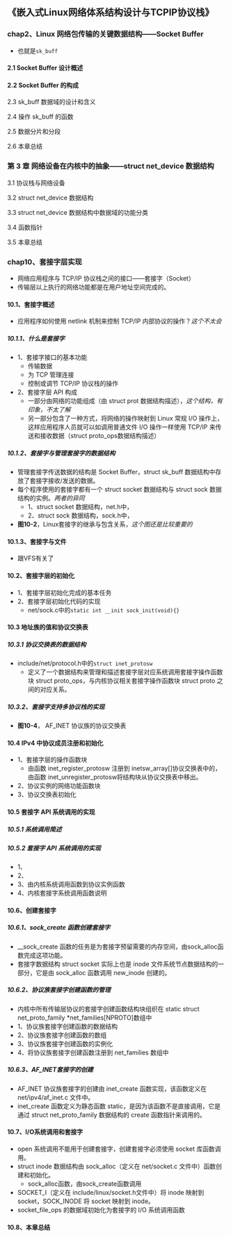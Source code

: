 ## 《嵌入式Linux网络体系结构设计与TCPIP协议栈》

### chap2、Linux 网络包传输的关键数据结构——Socket Buffer

+ 也就是`sk_buff`

#### 2.1 Socket Buffer 设计概述

#### 2.2 Socket Buffer 的构成

2.3 sk_buff 数据域的设计和含义

2.4 操作 sk_buff 的函数

2.5 数据分片和分段

2.6 本章总结

### 第 3 章 网络设备在内核中的抽象——struct net_device 数据结构

3.1 协议栈与网络设备

3.2 struct net_device 数据结构

3.3 struct net_device 数据结构中数据域的功能分类

3.4 函数指针

3.5 本章总结

### chap10、套接字层实现

+ 网络应用程序与 TCP/IP 协议栈之间的接口——套接字（Socket）
+ 传输层以上执行的网络功能都是在用户地址空间完成的。

#### 10.1、套接字概述

+ 应用程序如何使用 netlink 机制来控制 TCP/IP 内部协议的操作？*这个不太会*

##### 10.1.1、什么是套接字

+ 1、套接字接口的基本功能
  + 传输数据
  + 为 TCP 管理连接
  + 控制或调节 TCP/IP 协议栈的操作
+ 2、套接字层 API 构成
  + 一部分由网络的功能组成（由 struct prot 数据结构描述），*这个结构，有印象，不太了解*
  + 另一部分包含了一种方式，将网络的操作映射到 Linux 常规 I/O 操作上，这样应用程序人员就可以如调用普通文件 I/O 操作一样使用 TCP/IP 来传送和接收数据（struct proto_ops数据结构描述）

##### 10.1.2、套接字与管理套接字的数据结构

+ 管理套接字传送数据的结构是 Socket Buffer，struct sk_buff 数据结构中存放了套接字接收/发送的数据。
+ 每个程序使用的套接字都有一个 struct socket 数据结构与 struct sock 数据结构的实例。*两者的异同*
  + 1、struct socket 数据结构，net.h中，
  + 2、struct sock 数据结构，sock.h中，
+ **图10-2**，Linux套接字的继承与包含关系，*这个图还是比较重要的*

#### 10.1.3、套接字与文件

+ 跟VFS有关了

#### 10.2、套接字层的初始化

+ 1、套接字层初始化完成的基本任务
+ 2、套接字层初始化代码的实现
  + net/sock.c中的`static int __init sock_init(void){}`

#### 10.3 地址族的值和协议交换表

##### 10.3.1 协议交换表的数据结构

+ include/net/protocol.h中的`struct inet_protosw`
  + 定义了一个数据结构来管理和描述套接字层对应系统调用套接字操作函数块 struct proto_ops，与内核协议相关套接字操作函数块 struct proto 之间的对应关系。

##### 10.3.2、套接字支持多协议栈的实现

+ **图10-4**， AF_INET 协议族的协议交换表

#### 10.4 IPv4 中协议成员注册和初始化

+ 1、套接字层的操作函数块
  + 由函数 inet_register_protosw 注册到 inetsw_array[]协议交换表中的，由函数 inet_unregister_protosw将结构块从协议交换表中移出。
+ 2、协议实例的网络功能函数块
+ 3、协议交换表初始化

#### 10.5 套接字 API 系统调用的实现

##### 10.5.1 系统调用简述

##### 10.5.2 套接字 API 系统调用的实现

+ 1、
+ 2、
+ 3、由内核系统调用函数到协议实例函数
+ 4、内核套接字系统调用函数说明

#### 10.6、创建套接字

##### 10.6.1、sock_create 函数创建套接字

+ __sock_create 函数的任务是为套接字预留需要的内存空间，由sock_alloc函数完成这项功能。
+ 套接字数据结构 struct socket 实际上也是 inode 文件系统节点数据结构的一部分，它是由 sock_alloc 函数调用 new_inode 创建的。

##### 10.6.2、协议族套接字创建函数的管理

+ 内核中所有传输层协议的套接字创建函数结构块组织在 static struct net_proto_family *net_families[NPROTO]数组中
+ 1、协议族套接字创建函数的数据结构
+ 2、协议族套接字创建函数的数组
+ 3、协议族套接字创建函数的实例化
+ 4、将协议族套接字创建函数注册到 net_families 数组中

##### 10.6.3、AF_INET套接字的创建

+ AF_INET 协议族套接字的创建由 inet_create 函数实现，该函数定义在 net/ipv4/af_inet.c 文件中。
+ inet_create 函数定义为静态函数 static，是因为该函数不是直接调用，它是通过 struct net_proto_family 数据结构的 create 函数指针来调用的。

#### 10.7、I/O系统调用和套接字

+ open 系统调用不能用于创建套接字，创建套接字必须使用 socket 库函数调用。
+ struct inode 数据结构由 sock_alloc（定义在 net/socket.c 文件中）函数创建和初始化。
  + sock_alloc函数，由sock_create函数调用
+  SOCKET_I（定义在 include/linux/socket.h文件中）将 inode 映射到 socket，SOCK_INODE 将 socket 映射到 inode。
+ socket_file_ops 的数据域初始化为套接字的 I/O 系统调用函数

#### 10.8、本章总结